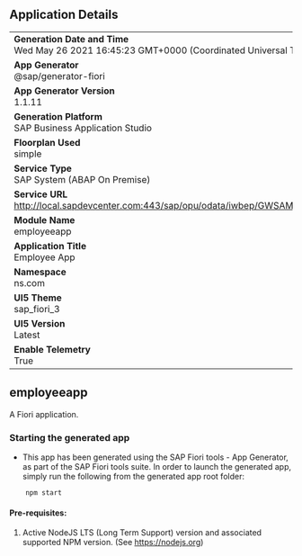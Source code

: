 ## Application Details
|               |
| ------------- |
|**Generation Date and Time**<br>Wed May 26 2021 16:45:23 GMT+0000 (Coordinated Universal Time)|
|**App Generator**<br>@sap/generator-fiori|
|**App Generator Version**<br>1.1.11|
|**Generation Platform**<br>SAP Business Application Studio|
|**Floorplan Used**<br>simple|
|**Service Type**<br>SAP System (ABAP On Premise)|
|**Service URL**<br>http://local.sapdevcenter.com:443/sap/opu/odata/iwbep/GWSAMPLE_BASIC
|**Module Name**<br>employeeapp|
|**Application Title**<br>Employee App|
|**Namespace**<br>ns.com|
|**UI5 Theme**<br>sap_fiori_3|
|**UI5 Version**<br>Latest|
|**Enable Telemetry**<br>True|

## employeeapp

A Fiori application.

### Starting the generated app

-   This app has been generated using the SAP Fiori tools - App Generator, as part of the SAP Fiori tools suite.  In order to launch the generated app, simply run the following from the generated app root folder:

```
    npm start
```

#### Pre-requisites:

1. Active NodeJS LTS (Long Term Support) version and associated supported NPM version.  (See https://nodejs.org)


